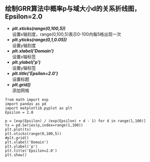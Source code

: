 ## 绘制GRR算法中概率p与域大小d的关系折线图，Epsilon=2.0

+ ***plt.xticks(range(0,100,5))***      
设置x轴刻度，range(0,100,5)表示0-100内每5格出现一次
+ ***plt.yticks(range(0,1,0.05))***     
设置y轴刻度
+ ***plt.xlabel('Domain')***            
设置x轴标签
+ ***plt.ylabel('p')***                 
设置y轴标签
+ ***plt.title('Epsilon=2.0')***        
设置标题
+ ***plt.grid()***                      
添加网格



```
from math import exp
import pandas as pd
import matplotlib.pyplot as plt
Epsilon = 2.0

p = [exp(Epsilon) / (exp(Epsilon) + d - 1) for d in range(1,100)]
ts = pd.Series(p,index=range(1,100))
plt.plot(ts)
plt.xticks(range(0,100,5))
#plt.grid()
plt.xlabel('Domain')
plt.ylabel('p')
plt.title('Epsilon=2.0')
plt.show()
```
